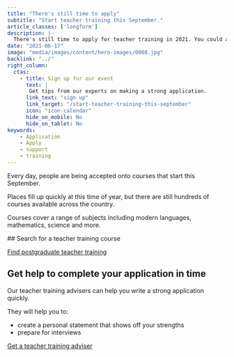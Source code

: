 ```yaml
---
title: "There's still time to apply"
subtitle: "Start teacher training this September."
article_classes: ['longform']
description: |-
  There's still time to apply for teacher training in 2021. You could apply now and be training by September 2021 if you follow these instructions.
date: "2021-06-17"
image: "media/images/content/hero-images/0008.jpg"
backlink: "../"
right_column:
  ctas:
    - title: Sign up for our event
      text: |
       Get tips from our experts on making a strong application.  
      link_text: "sign up"
      link_target: "/start-teacher-training-this-september"
      icon: "icon-calendar"
      hide_on_mobile: No
      hide_on_tablet: No
keywords:
    - Application
    - Apply
    - support
    - training
---
```

Every day, people are being accepted onto courses that start this September.

Places fill up quickly at this time of year, but there are still hundreds of courses available across the country.

Courses cover a range of subjects including modern languages, mathematics, science and more.

## Search for a teacher training course

<a class ="button button--white" href ="https://www.find-postgraduate-teacher-training.service.gov.uk">Find postgraduate teacher training</a>

## Get help to complete your application in time

Our teacher training advisers can help you write a strong application quickly. 

They will help you to:

* create a personal statement that shows off your strengths
* prepare for interviews

<a href = "/tta-service" class ="button button--white">Get a teacher training adviser</a>
